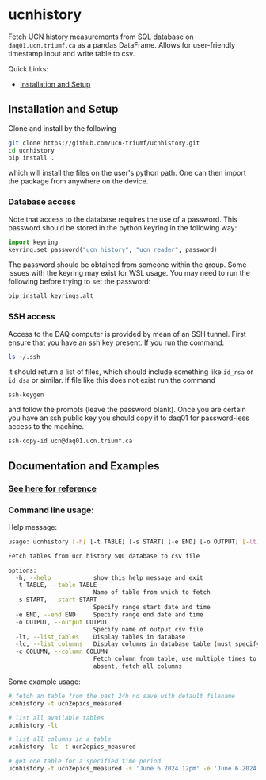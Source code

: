 # ucnhistory

Fetch UCN history measurements from SQL database on `daq01.ucn.triumf.ca` as a pandas DataFrame. Allows for user-friendly timestamp input and write table to csv.

Quick Links:
* [Installation and Setup](#installation-and-setup)

## Installation and Setup

Clone and install by the following

```bash
git clone https://github.com/ucn-triumf/ucnhistory.git
cd ucnhistory
pip install .
```

which will install the files on the user's python path. One can then import the package from anywhere on the device.

### Database access

Note that access to the database requires the use of a password. This password should be stored in the python keyring in the following way:

```python
import keyring
keyring.set_password("ucn_history", "ucn_reader", password)
```

The password should be obtained from someone within the group. Some issues with the keyring may exist for WSL usage. You may need to run the following before trying to set the password:

```bash
pip install keyrings.alt
```

### SSH access

Access to the DAQ computer is provided by mean of an SSH tunnel. First ensure that you have an ssh key present. If you run the command:
```bash
ls ~/.ssh
```
it should return a list of files, which should include something like `id_rsa` or `id_dsa` or similar. If file like this does not exist run the command
```
ssh-keygen
```
and follow the prompts (leave the password blank). Once you are certain you have an ssh public key you should copy it to daq01 for password-less access to the machine.

```bash
ssh-copy-id ucn@daq01.ucn.triumf.ca
```

## Documentation and Examples

### [See here for reference](docs/ucnhistory/ucnhistory.md)

### Command line usage:

Help message:

```bash
usage: ucnhistory [-h] [-t TABLE] [-s START] [-e END] [-o OUTPUT] [-lt] [-lc] [-c COLUMN]

Fetch tables from ucn history SQL database to csv file

options:
  -h, --help            show this help message and exit
  -t TABLE, --table TABLE
                        Name of table from which to fetch
  -s START, --start START
                        Specify range start date and time
  -e END, --end END     Specify range end date and time
  -o OUTPUT, --output OUTPUT
                        Specify name of output csv file
  -lt, --list_tables    Display tables in database
  -lc, --list_columns   Display columns in database table (must specify table)
  -c COLUMN, --column COLUMN
                        Fetch column from table, use multiple times to get multiple columns. If
                        absent, fetch all columns
```

Some example usage:

```bash
# fetch an table from the past 24h nd save with default filename
ucnhistory -t ucn2epics_measured

# list all available tables
ucnhistory -lt

# list all columns in a table
ucnhistory -lc -t ucn2epics_measured

# get one table for a specified time period
ucnhistory -t ucn2epics_measured -s 'June 6 2024 12pm' -e 'June 6 2024 1pm'
```

